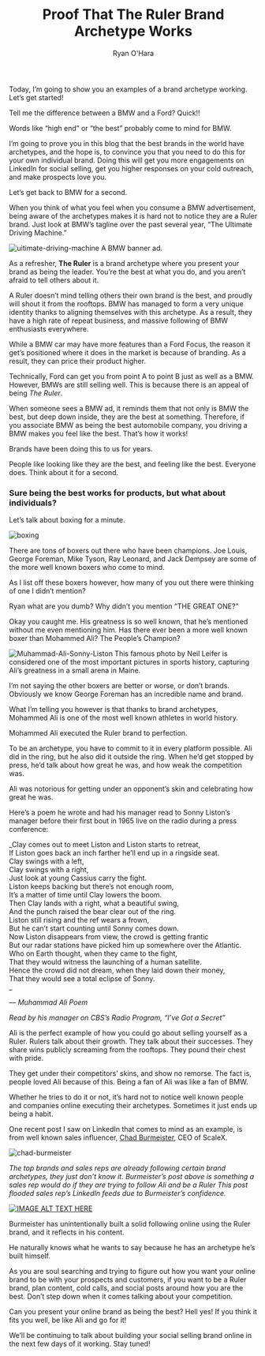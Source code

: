 ﻿---
title: Proof That The Ruler Brand Archetype Works
description: The other day, I wrote a blog post introducing you to the 12 brand archetypes, and why you should use them for social selling. Just a refresher, there are 12 different archetypes you can make your online brand be. If you stick to one of them, you’re customers will feel loyalty toward you. Add in one that is different from your peers in your industry, and you’re golden.
coverImage: /img/boxing.jpg
publishDate: Sep 12, 2018


author: Ryan O'Hara
authorProfile:  Ryan O'Hara has been an early employee at several startups helping them with marketing and prospecting tactics, including Dyn who was acquired by Oracle for $600+ million in 2016. He's had prospecting campaigns featured in Fortune, Mashable, and TheNextWeb. Ryan specializes in branding, business development, prospecting, and coaching people on how to make good digital first impressions. He also mentors two accelerators, The Iron Yard and The Alpha Loft, and hosts The Prospecting Podcast.
authorImage: /img/Ryan-OHara-Headshot.png
---


Today, I’m going to show you an examples of a brand archetype working. Let’s get started!

Tell me the difference between a BMW and a Ford? Quick!!

Words like “high end” or “the best” probably come to mind for BMW.

I’m going to prove you in this blog that the best brands in the world have archetypes, and the hope is, to convince you that you need to do this for your own individual brand. Doing this will get you more engagements on LinkedIn for social selling, get you higher responses on your cold outreach, and make prospects love you.

Let’s get back to BMW for a second.

When you think of what you feel when you consume a BMW advertisement, being aware of the archetypes makes it is hard not to notice they are a Ruler brand. Just look at BMW’s tagline over the past several year, “The Ultimate Driving Machine.”

![uitimate-driving-machine](/img/uitimate-driving-machine.png) A BMW banner ad.

As a refresher, **The Ruler** is a brand archetype where you present your brand as being the leader. You’re the best at what you do, and you aren’t afraid to tell others about it.

A Ruler doesn’t mind telling others their own brand is the best, and proudly will shout it from the rooftops. BMW has managed to form a very unique identity thanks to aligning themselves with this archetype. As a result, they have a high rate of repeat business, and massive following of BMW enthusiasts everywhere.

While a BMW car may have more features than a Ford Focus, the reason it get’s positioned where it does in the market is because of branding. As a result, they can price their product higher.

Technically, Ford can get you from point A to point B just as well as a BMW. However, BMWs are still selling well. This is because there is an appeal of being _The Ruler_.

When someone sees a BMW ad, it reminds them that not only is BMW the best, but deep down inside, they are the best at something. Therefore, if you associate BMW as being the best automobile company, you driving a BMW makes you feel like the best. That’s how it works!

Brands have been doing this to us for years.

People like looking like they are the best, and feeling like the best. Everyone does. Think about it for a second.

### Sure being the best works for products, but what about individuals?

Let’s talk about boxing for a minute.

![boxing](/img/boxing.jpg)

There are tons of boxers out there who have been champions. Joe Louis, George Foreman, Mike Tyson, Ray Leonard, and Jack Dempsey are some of the more well known boxers who come to mind.

As I list off these boxers however, how many of you out there were thinking of one I didn’t mention?

Ryan what are you dumb? Why didn’t you mention “THE GREAT ONE?”

Okay you caught me. His greatness is so well known, that he’s mentioned without me even mentioning him. Has there ever been a more well known boxer than Mohammed Ali? The People’s Champion?

![Muhammad-Ali-Sonny-Liston](/img/Muhammad-Ali-Sonny-Liston.jpg) This famous photo by Neil Leifer is considered one of the most important pictures in sports history, capturing Ali’s greatness in a small arena in Maine. 

I’m not saying the other boxers are better or worse, or don’t brands. Obviously we know George Foreman has an incredible name and brand.

What I’m telling you however is that thanks to brand archetypes, Mohammed Ali is one of the most well known athletes in world history.

Mohammed Ali executed the Ruler brand to perfection.

To be an archetype, you have to commit to it in every platform possible. Ali did in the ring, but he also did it outside the ring. When he’d get stopped by press, he’d talk about how great he was, and how weak the competition was.

Ali was notorious for getting under an opponent’s skin and celebrating how great he was.

Here’s a poem he wrote and had his manager read to Sonny Liston’s manager before their first bout in 1965 live on the radio during a press conference:

_Clay comes out to meet Liston and Liston starts to retreat,  
If Liston goes back an inch farther he’ll end up in a ringside seat.  
Clay swings with a left,  
Clay swings with a right,  
Just look at young Cassius carry the fight.  
Liston keeps backing but there’s not enough room,  
It’s a matter of time until Clay lowers the boom.  
Then Clay lands with a right, what a beautiful swing,  
And the punch raised the bear clear out of the ring.  
Liston still rising and the ref wears a frown,  
But he can’t start counting until Sonny comes down.  
Now Liston disappears from view, the crowd is getting frantic  
But our radar stations have picked him up somewhere over the Atlantic.  
Who on Earth thought, when they came to the fight,  
That they would witness the launching of a human satellite.  
Hence the crowd did not dream, when they laid down their money,  
That they would see a total eclipse of Sonny.  
_

_— Muhammad Ali Poem_

_Read by his manager on CBS’s Radio Program, “I’ve Got a Secret”_

Ali is the perfect example of how you could go about selling yourself as a Ruler. Rulers talk about their growth. They talk about their successes. They share wins publicly screaming from the rooftops. They pound their chest with pride.

They get under their competitors’ skins, and show no remorse. The fact is, people loved Ali because of this. Being a fan of Ali was like a fan of BMW.

Whether he tries to do it or not, it’s hard not to notice well known people and companies online executing their archetypes. Sometimes it just ends up being a habit.

One recent post I saw on LinkedIn that comes to mind as an example, is from well known sales influencer, [Chad Burmeister](https://www.linkedin.com/in/chadburmeister/), CEO of ScaleX.

![chad-burmeister](/img/chad-burmeister.png)

_The top brands and sales reps are already following certain brand archetypes, they just don’t know it. Burmeister’s post above is something a sales rep would do if they are trying to follow Ali and be a Ruler This post flooded sales rep’s LinkedIn feeds due to Burmeister’s confidence._

[![IMAGE ALT TEXT HERE](/img/whyThese3-1.png)](https://www.linkedin.com/embed/feed/update/urn:li:ugcPost:6383727270686707712
)

Burmeister has unintentionally built a solid following online using the Ruler brand, and it reflects in his content.

He naturally knows what he wants to say because he has an archetype he’s built himself.

As you are soul searching and trying to figure out how you want your online brand to be with your prospects and customers, if you want to be a Ruler brand, plan content, cold calls, and social posts around how you are the best. Don’t step down when it comes talking about your competition.

Can you present your online brand as being the best? Hell yes! If you think it fits you well, be like Ali and go for it!

We’ll be continuing to talk about building your social selling brand online in the next few days of it working. Stay tuned!